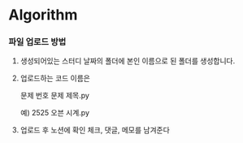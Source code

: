 # Algorithm

### 파일 업로드 방법

1. 생성되어있는 스터디 날짜의 폴더에 본인 이름으로 된 폴더를 생성합니다.

2. 업로드하는 코드 이름은
   
   문제 번호  문제 제목.py
   
   예) 2525 오븐 시계.py

3. 업로드 후 노션에 확인 체크, 댓글, 메모를 남겨준다